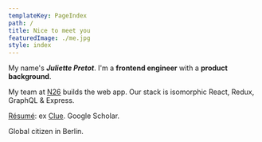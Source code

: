 ```yaml
---
templateKey: PageIndex
path: /
title: Nice to meet you
featuredImage: ./me.jpg
style: index
---
```


My name's **_Juliette Pretot_**. I'm a **frontend engineer** with a **product background**.

My team at [N26](https://n26.com) builds the web app. Our stack is isomorphic React, Redux, GraphQL & Express.

<span class="compact">

<span class="grey">[Ré­sumé](/about/cv): ex [Clue](https://helloclue.com/app.html). Google Scholar.</span>

<span class="grey">Global citizen in Berlin.</span> </span>
